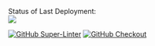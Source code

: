 Status of Last Deployment:<br>
<img src="https://github.com/litsovyu/chtoto/workflows/CI/badge.svg?branch=main"><br>

[![GitHub Super-Linter](https://github.com/nitra/cf-security/workflows/npm-publish/badge.svg)](https://github.com/marketplace/actions/super-linter)
[![GitHub Checkout](https://https://github.com/litsovyu/chtoto/workflows/CI/badge.svg)](https://github.com/actions/checkout)
